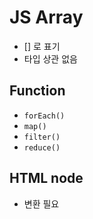 # JS Array
- [] 로 표기
- 타입 상관 없음

## Function
- `forEach()`
- `map()`
- `filter()`
- `reduce()`

## HTML node
- 변환 필요

